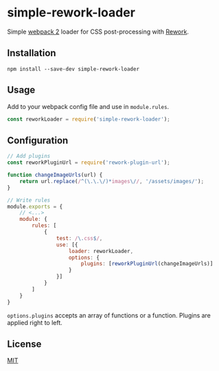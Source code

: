 # simple-rework-loader

Simple [webpack 2](https://webpack.js.org/) loader for CSS post-processing with [Rework](https://github.com/reworkcss/rework).

## Installation

`npm install --save-dev simple-rework-loader`

## Usage

Add to your webpack config file and use in `module.rules`.

``` javascript
const reworkLoader = require('simple-rework-loader');
```

## Configuration

``` javascript
// Add plugins
const reworkPluginUrl = require('rework-plugin-url');

function changeImageUrls(url) {
    return url.replace(/^(\.\.\/)*images\//, '/assets/images/');
}

// Write rules
module.exports = {
    // <...>
    module: {
        rules: [
            {
                test: /\.css$/,
                use: [{
                    loader: reworkLoader,
                    options: {
                        plugins: [reworkPluginUrl(changeImageUrls)]
                    }
                }]
            }
        ]
    }
}
```

`options.plugins` accepts an array of functions or a function. Plugins are applied right to left.

## License

[MIT](https://opensource.org/licenses/MIT)


